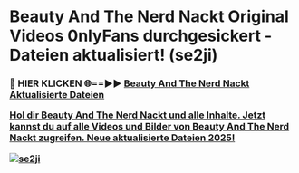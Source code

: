 # Beauty And The Nerd Nackt Original Videos 0nlyFans durchgesickert - Dateien aktualisiert! (se2ji)

<h3>🔴 HIER KLICKEN 🌐==►► <a href="https://tinyurl.com/h6vf6nb8" rel="nofollow">Beauty And The Nerd Nackt Aktualisierte Dateien

Hol dir Beauty And The Nerd Nackt und alle Inhalte. Jetzt kannst du auf alle Videos und Bilder von Beauty And The Nerd Nackt zugreifen. Neue aktualisierte Dateien 2025!

[![se2ji](https://i.imgur.com/sD4kR3V.gif)](https://tinyurl.com/h6vf6nb8)
